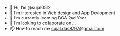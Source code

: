 - 👋 Hi, I’m @sujal0512
- 👀 I’m interested in Web design and App Devlopment
- 🌱 I’m currently learning BCA 2nd Year
- 💞️ I’m looking to collaborate on ...
- 📫 How to reach me sujal.das8797@gmail.com

<!---
sujal0512/sujal0512 is a ✨ special ✨ repository because its `README.md` (this file) appears on your GitHub profile.
You can click the Preview link to take a look at your changes.
--->
